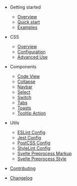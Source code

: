 <!-- markdownlint-disable first-line-h1 -->

- Getting started
  - [Overview](README.md)
  - [Quick start](quickstart.md)
  - [Examples](examples.md)

- CSS
  - [Overview](/css/overview.md)
  - [Configuration](css/configuration.md)
  - [Advanced Use](css/configuration.md)

- Components
  - [Code View](components/code-view.md)
  - [Collapse](components/collapse.md)
  - [Navbar](components/navbar.md)
  - [Select](components/select.md)
  - [Switch](components/switch.md)
  - [Tabs](components/tabs.md)
  - [Toasts](components/toasts.md)
  - [Tooltip Action](components/tooltip-action.md)

- Utils
  <!-- - [Build Component](utils/build-component.md) -->
  <!-- - [Build CSS](utils/build-css.md) -->
  - [ESLint Config](utils/eslint-config.md)
  - [Jest Config](utils/jest-config.md)
  <!-- - [Meta Package](utils/meta.md) -->
  - [PostCSS Config](utils/postcss-config.md)
  - [StyleLint Config](utils/stylelint-config.md)
  - [Svelte Preprocess Markup](utils/svelte-preprocess-markup.md)
  - [Svelte Preprocess Style](utils/svelte-preprocess-style.md)
  
- [Contributing](CONTRIBUTING.md)
- [Changelog](CHANGELOG.md)
